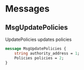 # Messages

## MsgUpdatePolicies

UpdatePolicies updates policies

```proto
message MsgUpdatePolicies {
	string authority_address = 1;
	Policies policies = 2;
}
```

